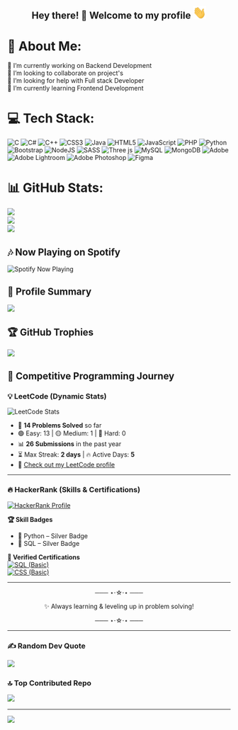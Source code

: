 <h2 align="center">
  Hey there! 👋 Welcome to my profile
  <img src="https://raw.githubusercontent.com/ABSphreak/ABSphreak/master/gifs/Hi.gif" width="30px">
</h2>

# 💫 About Me:
🔭 I’m currently working on Backend Development<br>👯 I’m looking to collaborate on project's<br>🤝 I’m looking for help with Full stack Developer<br>🌱 I’m currently learning Frontend Development<br>



# 💻 Tech Stack:
![C](https://img.shields.io/badge/c-%2300599C.svg?style=for-the-badge&logo=c&logoColor=white) ![C#](https://img.shields.io/badge/c%23-%23239120.svg?style=for-the-badge&logo=csharp&logoColor=white) ![C++](https://img.shields.io/badge/c++-%2300599C.svg?style=for-the-badge&logo=c%2B%2B&logoColor=white) ![CSS3](https://img.shields.io/badge/css3-%231572B6.svg?style=for-the-badge&logo=css3&logoColor=white) ![Java](https://img.shields.io/badge/java-%23ED8B00.svg?style=for-the-badge&logo=openjdk&logoColor=white) ![HTML5](https://img.shields.io/badge/html5-%23E34F26.svg?style=for-the-badge&logo=html5&logoColor=white) ![JavaScript](https://img.shields.io/badge/javascript-%23323330.svg?style=for-the-badge&logo=javascript&logoColor=%23F7DF1E) ![PHP](https://img.shields.io/badge/php-%23777BB4.svg?style=for-the-badge&logo=php&logoColor=white) ![Python](https://img.shields.io/badge/python-3670A0?style=for-the-badge&logo=python&logoColor=ffdd54) ![Bootstrap](https://img.shields.io/badge/bootstrap-%238511FA.svg?style=for-the-badge&logo=bootstrap&logoColor=white) ![NodeJS](https://img.shields.io/badge/node.js-6DA55F?style=for-the-badge&logo=node.js&logoColor=white) ![SASS](https://img.shields.io/badge/SASS-hotpink.svg?style=for-the-badge&logo=SASS&logoColor=white) ![Three js](https://img.shields.io/badge/threejs-black?style=for-the-badge&logo=three.js&logoColor=white) ![MySQL](https://img.shields.io/badge/mysql-4479A1.svg?style=for-the-badge&logo=mysql&logoColor=white) ![MongoDB](https://img.shields.io/badge/MongoDB-%234ea94b.svg?style=for-the-badge&logo=mongodb&logoColor=white) ![Adobe](https://img.shields.io/badge/adobe-%23FF0000.svg?style=for-the-badge&logo=adobe&logoColor=white) ![Adobe Lightroom](https://img.shields.io/badge/Adobe%20Lightroom-31A8FF.svg?style=for-the-badge&logo=Adobe%20Lightroom&logoColor=white) ![Adobe Photoshop](https://img.shields.io/badge/adobe%20photoshop-%2331A8FF.svg?style=for-the-badge&logo=adobe%20photoshop&logoColor=white) ![Figma](https://img.shields.io/badge/figma-%23F24E1E.svg?style=for-the-badge&logo=figma&logoColor=white)


# 📊 GitHub Stats:
![](https://github-readme-stats.vercel.app/api?username=anashali01&theme=neon&hide_border=false&include_all_commits=true&count_private=false)<br/>
![](https://github-readme-streak-stats.herokuapp.com/?user=anashali01&theme=neon&hide_border=false)<br/>
![](https://github-readme-stats.vercel.app/api/top-langs/?username=anashali01&theme=neon&hide_border=false&include_all_commits=true&count_private=false&layout=compact)

## 🎶 Now Playing on Spotify
<p align="left">
<img src="https://novatorem.vercel.app/api/spotify?size=compact" alt="Spotify Now Playing" />
</p>


## 📝 Profile Summary
<p align="left">
  <img src="https://github-profile-summary-cards.vercel.app/api/cards/profile-details?username=anashali01&theme=tokyonight"/>
</p>

## 🏆 GitHub Trophies
![](https://github-profile-trophy.vercel.app/?username=anashali01&theme=neon&no-frame=false&no-bg=false&margin-w=4)

## 🏅 Competitive Programming Journey  

### 💡 LeetCode (Dynamic Stats)  
![LeetCode Stats](https://leetcard.jacoblin.cool/anashali01?theme=dark&font=baloo&ext=contest)  

- 🚀 **14 Problems Solved** so far  
- 🟢 Easy: 13 | 🟡 Medium: 1 | 🔴 Hard: 0  
- 📊 **26 Submissions** in the past year  
- ⏳ Max Streak: **2 days** | 🔥 Active Days: **5**  
- 🎯 [Check out my LeetCode profile](https://leetcode.com/anashali01/)  

---

### 🔥 HackerRank (Skills & Certifications)  
[![HackerRank Profile](https://img.shields.io/badge/-Visit%20My%20HackerRank-2EC866?style=for-the-badge&logo=HackerRank&logoColor=white)](https://www.hackerrank.com/saiyedanasahli)  

**🏆 Skill Badges**  
- 🥈 Python – Silver Badge  
- 🥈 SQL – Silver Badge  

**📜 Verified Certifications**  
[![SQL (Basic)](https://img.shields.io/badge/SQL%20(Basic)-green?style=for-the-badge&logo=hackerrank)](https://www.hackerrank.com/certificates/007f2a4bf9b5)  
[![CSS (Basic)](https://img.shields.io/badge/CSS%20(Basic)-blue?style=for-the-badge&logo=css3&logoColor=white)](https://www.hackerrank.com/certificates/d02b57b62e07)  


---

<p align="center">
  ─── ⋆⋅☆⋅⋆ ───
</p>

<p align="center">
✨ Always learning & leveling up in problem solving!  
</p>

<p align="center">
  ─── ⋆⋅☆⋅⋆ ───
</p>

---




### ✍️ Random Dev Quote
![](https://quotes-github-readme.vercel.app/api?type=horizontal&theme=tokyonight)

### 🔝 Top Contributed Repo
![](https://github-contributor-stats.vercel.app/api?username=anashali01&limit=5&theme=neon&combine_all_yearly_contributions=true)

---
[![](https://visitcount.itsvg.in/api?id=anashali01&icon=6&color=6)](https://visitcount.itsvg.in)

<!-- Proudly created with GPRM ( https://gprm.itsvg.in ) -->



